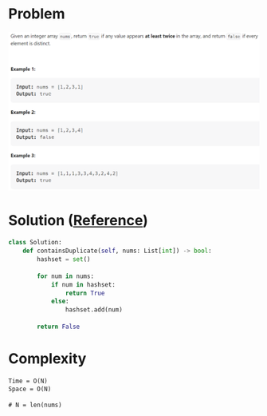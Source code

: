 # Problem
![](../problems/217-contains-duplicate.png)

# Solution ([Reference](https://youtu.be/3OamzN90kPg))
```python
class Solution:
    def containsDuplicate(self, nums: List[int]) -> bool:
        hashset = set()

        for num in nums:
            if num in hashset:
                return True
            else:
                hashset.add(num)
        
        return False
```

# Complexity
```
Time = O(N)
Space = O(N)

# N = len(nums)
```